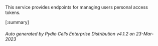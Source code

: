 






This service provides endpoints for managing users personal access tokens.

[:summary]

###### Auto generated by Pydio Cells Enterprise Distribution v4.1.2 on 23-Mar-2023
